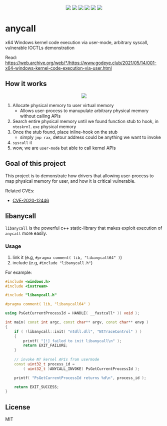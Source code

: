 <p align="center">
<img src="image.png">

<img src="https://img.shields.io/github/workflow/status/kkent030315/anycall/MSBuild?style=for-the-badge">
<img src="https://img.shields.io/github/v/release/kkent030315/anycall?style=for-the-badge">
<img src="https://img.shields.io/badge/platform-win--64-00a2ed?style=for-the-badge">
<img src="https://img.shields.io/codacy/grade/80af226b06214213bc3d2a44c9624222?style=for-the-badge">
<img src="https://img.shields.io/github/license/kkent030315/anycall?style=for-the-badge">
</p>

# anycall

x64 Windows kernel code execution via user-mode, arbitrary syscall, vulnerable IOCTLs demonstration

Read: https://web.archive.org/web/*/https://www.godeye.club/2021/05/14/001-x64-windows-kernel-code-execution-via-user.html

## How it works

<p align="center">
<img src="how.png">
</p>

1. Allocate physical memory to user virtual memory
	- Allows user-process to manupulate arbitrary physical memory without calling APIs
2. Search entire physical memory until we found function stub to hook, in `ntoskrnl.exe` physical memory
3. Once the stub found, place inline-hook on the stub
	- simply `jmp rax`, detour address could be anything we want to invoke
4. `syscall` it
5. wow, we are `user-mode` but able to call kernel APIs

## Goal of this project

This project is to demonstrate how drivers that allowing user-process to map physical memory for user, and how it is critical vulnerable.

Related CVEs:

- [CVE-2020-12446](https://cve.mitre.org/cgi-bin/cvename.cgi?name=CVE-2020-12446)

## libanycall

`libanycall` is the powerful c++ static-library that makes exploit execution of ``anycall`` more easily.

### Usage

1. link it (e.g, `#pragma comment( lib, "libanycall64" )`)
2. include (e.g, `#include "libanycall.h"`)

For example:

```cpp
#include <windows.h>
#include <iostream>

#include "libanycall.h"

#pragma comment( lib, "libanycall64" )

using PsGetCurrentProcessId = HANDLE( __fastcall* )( void );

int main( const int argc, const char** argv, const char** envp )
{
    if ( !libanycall::init( "ntdll.dll", "NtTraceControl" ) )
    {
        printf( "[!] failed to init libanycall\n" );
        return EXIT_FAILURE;
    }
    
    // invoke NT kernel APIs from usermode
    const uint32_t process_id =
        ( uint32_t )ANYCALL_INVOKE( PsGetCurrentProcessId );

    printf( "PsGetCurrentProcessId returns %d\n", process_id );

    return EXIT_SUCCESS;
}
```

## License

MIT
